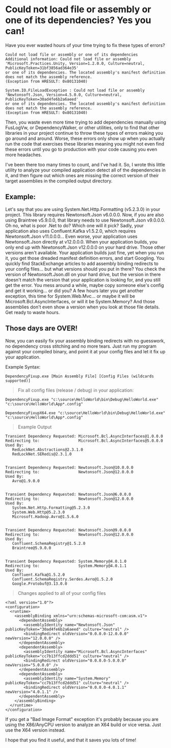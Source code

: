 ﻿#  Could not load file or assembly or one of its dependencies? Yes you can!

Have you ever wasted hours of your time trying to fix these types of errors?

```
Could not load file or assembly or one of its dependencies
Additional information: Could not load file or assembly 
'Microsoft.Practices.Unity, Version=1.2.0.0, Culture=neutral, PublicKeyToken=31bf3856ad364e35' 
or one of its dependencies. The located assembly's manifest definition does not match the assembly reference. 
(Exception from HRESULT: 0x80131040)
```

```
System.IO.FileLoadException : Could not load file or assembly 
'Newtonsoft.Json, Version=4.5.0.0, Culture=neutral, PublicKeyToken=30ad4fe6b2a6aeed' 
or one of its dependencies. The located assembly's manifest definition does not match the assembly reference. 
(Exception from HRESULT: 0x80131040)
```

Then, you waste even more time trying to add dependencies manually using FusLogVw, or DependencyWalker, or other utilities, only to find that other libraries in your project continue to throw these types of errors making you go around and around. Worse, these errors only show up when you actually run the code that exercises these libraries meaning you might not even find these errors until you go to production with your code causing you even more headaches. 

I've been there too many times to count, and I've had it. So, I wrote this little utility to analyze your compiled application detect all of the dependencies in it, and then figure out which ones are missing the correct version of their target assemblies in the compiled output directory. 

## Example:

Let's say that you are using System.Net.Http.Formatting (v5.2.3.0) in your project. This library requires Newtonsoft.Json v6.0.0.0. Now, if you are also using Braintree v5.9.0.0, that library needs to use Newtonsoft.Json v9.0.0.0. Oh no, what is poor .Net to do? Which one will it pick? Sadly, your application also uses Confluent.Kafka v1.5.2.0, which requires Newtonsoft.Json v11.0.0.0... Even worse, your application uses Newtonsoft.Json directly at v12.0.0.0. When your application builds, you only end up with Newtonsoft.Json v12.0.0.0 on your hard drive. Those other versions aren't available. Your application builds just fine, yet when you run it, you get those dreaded manifest definition errors, and start Googling. You quickly find StackExchange articles to add assembly binding redirects to your config files... but what versions should you put in there? You check the version of Newtonsoft.Json.dll on your hard drive, but the version in there doesn't match the version that your application is looking for, and you still get the error. You mess around a while, maybe copy someone else's config and get it working... or did you? A few hours later you get another exception, this time for System.Web.Mvc... or maybe it will be Microsoft.Bcl.AsyncInterfaces, or will it be System.Memory? And those assemblies don't even show a version when you look at those file details. Get ready to waste hours. 

## Those days are OVER!

Now, you can easily fix your assembly binding redirects with no guesswork, no dependency cross stitching and no more tears. Just run my program against your compiled binary, and point it at your config files and let it fix up your application. 

Example Syntax: 

``` 
DependencyFixup.exe [Main Assembly File] [Config Files (wildcards supported)]
```


> Fix all config files (release / debug) in your application:
```
DependencyFixup.exe "c:\source\HelloWorld\bin\Debug\HelloWorld.exe" "c:\source\HelloWorld\App*.config"

DependencyFixupX64.exe "c:\source\HelloWorld\bin\Debug\HelloWorld.exe" "c:\source\HelloWorld\App*.config"
```

> Example Output
```
Transient Dependency Requested: Microsoft.Bcl.AsyncInterfaces@1.0.0.0
Redirecting to:                 Microsoft.Bcl.AsyncInterfaces@5.0.0.0
Used By:
   RedLockNet.Abstractions@2.3.1.0
   RedLockNet.SERedis@2.3.1.0


Transient Dependency Requested: Newtonsoft.Json@10.0.0.0
Redirecting to:                 Newtonsoft.Json@12.0.0.0
Used By:
   Avro@1.9.0.0


Transient Dependency Requested: Newtonsoft.Json@6.0.0.0
Redirecting to:                 Newtonsoft.Json@12.0.0.0
Used By:
   System.Net.Http.Formatting@5.2.3.0
   System.Web.Http@5.2.3.0
   Microsoft.Hadoop.Avro@1.5.6.0


Transient Dependency Requested: Newtonsoft.Json@9.0.0.0
Redirecting to:                 Newtonsoft.Json@12.0.0.0
Used By:
   Confluent.SchemaRegistry@1.5.2.0
   Braintree@5.9.0.0


Transient Dependency Requested: System.Memory@4.0.1.0
Redirecting to:                 System.Memory@4.0.1.1
Used By:
   Confluent.Kafka@1.5.2.0
   Confluent.SchemaRegistry.Serdes.Avro@1.5.2.0
   Google.Protobuf@3.13.0.0
```

> Changes applied to all of your config files
```
<?xml version="1.0"?>
<configuration>
  <runtime>
    <assemblyBinding xmlns="urn:schemas-microsoft-com:asm.v1">
      <dependentAssembly>
        <assemblyIdentity name="Newtonsoft.Json" publicKeyToken="30ad4fe6b2a6aeed" culture="neutral" />
        <bindingRedirect oldVersion="0.0.0.0-12.0.0.0" newVersion="12.0.0.0" />
      </dependentAssembly>
      <dependentAssembly>
        <assemblyIdentity name="Microsoft.Bcl.AsyncInterfaces" publicKeyToken="cc7b13ffcd2ddd51" culture="neutral" />
        <bindingRedirect oldVersion="0.0.0.0-5.0.0.0" newVersion="5.0.0.0" />
      </dependentAssembly>
      <dependentAssembly>
        <assemblyIdentity name="System.Memory" publicKeyToken="cc7b13ffcd2ddd51" culture="neutral" />
        <bindingRedirect oldVersion="0.0.0.0-4.0.1.1" newVersion="4.0.1.1" />
      </dependentAssembly>
    </assemblyBinding>
  </runtime>
</configuration>

```

If you get a "Bad Image Format" exception it's probably because you are using the X86/AnyCPU version to analyze an X64 build or vice versa. Just use the X64 version instead.

I hope that you find it useful, and that it saves you lots of time! 




